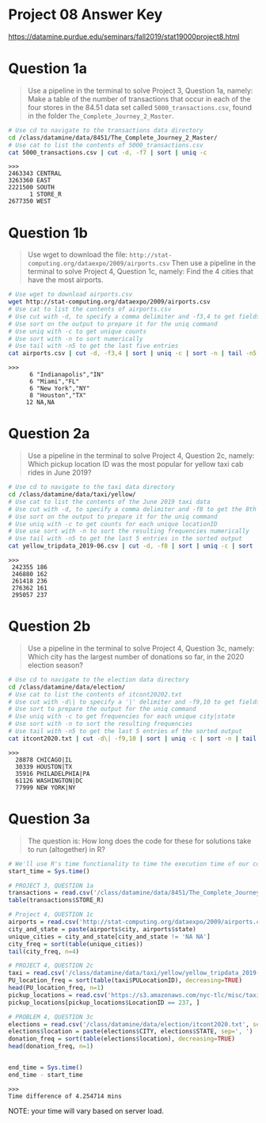 # Project 08 Answer Key
https://datamine.purdue.edu/seminars/fall2019/stat19000project8.html

# Question 1a
> Use a pipeline in the terminal to solve Project 3, Question 1a, namely:
Make a table of the number of transactions that occur in each of the four
stores in the 84.51 data set called `5000_transactions.csv`, found in the
folder `The_Complete_Journey_2_Master`.
```sh
# Use cd to navigate to the transactions data directory
cd /class/datamine/data/8451/The_Complete_Journey_2_Master/
# Use cat to list the contents of 5000_transactions.csv
cat 5000_transactions.csv | cut -d, -f7 | sort | uniq -c
```
```
>>>
2463343 CENTRAL
3263360 EAST
2221500 SOUTH
      1 STORE_R
2677350 WEST
```

# Question 1b
> Use wget to download the file:
`http://stat-computing.org/dataexpo/2009/airports.csv` Then use a pipeline in
the terminal to solve Project 4, Question 1c, namely: Find the 4 cities that
have the most airports.

```sh
# Use wget to download airports.csv
wget http://stat-computing.org/dataexpo/2009/airports.csv
# Use cat to list the contents of airports.csv
# Use cut with -d, to specify a comma delimiter and -f3,4 to get fields 3 and 4 
# Use sort on the output to prepare it for the uniq command
# Use uniq with -c to get unique counts
# Use sort with -n to sort numerically
# Use tail with -n5 to get the last five entries
cat airports.csv | cut -d, -f3,4 | sort | uniq -c | sort -n | tail -n5
```
```
>>>
      6 "Indianapolis","IN"
      6 "Miami","FL"
      6 "New York","NY"
      8 "Houston","TX"
     12 NA,NA
```

# Question 2a
> Use a pipeline in the terminal to solve Project 4, Question 2c, namely: Which
pickup location ID was the most popular for yellow taxi cab rides in June 2019?

```sh
# Use cd to navigate to the taxi data directory
cd /class/datamine/data/taxi/yellow/
# Use cat to list the contents of the June 2019 taxi data
# Use cut with -d, to specify a comma delimiter and -f8 to get the 8th field
# Use sort on the output to prepare it for the uniq command
# Use uniq with -c to get counts for each unique locationID
# Use use sort with -n to sort the resulting frequencies numerically
# Use tail with -n5 to get the last 5 entries in the sorted output
cat yellow_tripdata_2019-06.csv | cut -d, -f8 | sort | uniq -c | sort -n | tail -n5
```
```
>>>
 242355 186
 246880 162
 261418 236
 276362 161
 295057 237
```

# Question 2b
> Use a pipeline in the terminal to solve Project 4, Question 3c, namely: Which
city has the largest number of donations so far, in the 2020 election season?

```sh
# Use cd to navigate to the election data directory
cd /class/datamine/data/election/
# Use cat to list the contents of itcont20202.txt
# Use cut with -d\| to specify a '|' delimiter and -f9,10 to get fields 9 and 10
# Use sort to prepare the output for the uniq command
# Use uniq with -c to get frequencies for each unique city|state
# Use sort with -n to sort the resulting frequencies
# Use tail with -n5 to get the last 5 entries of the sorted output
cat itcont2020.txt | cut -d\| -f9,10 | sort | uniq -c | sort -n | tail -n5
```
```
>>>
  28878 CHICAGO|IL
  30339 HOUSTON|TX
  35916 PHILADELPHIA|PA
  61126 WASHINGTON|DC
  77999 NEW YORK|NY
```

# Question 3a
> The question is: How long does the code for these for solutions take to run
(altogether) in R?

```r
# We'll use R's time functionality to time the execution time of our code
start_time = Sys.time()

# PROJECT 3, QUESTION 1a
transactions = read.csv('/class/datamine/data/8451/The_Complete_Journey_2_Master/5000_transactions.csv')
table(transactions$STORE_R)

# Project 4, QUESTION 1c
airports = read.csv('http://stat-computing.org/dataexpo/2009/airports.csv')
city_and_state = paste(airports$city, airports$state)
unique_cities = city_and_state[city_and_state != 'NA NA']
city_freq = sort(table(unique_cities))
tail(city_freq, n=4)

# PROJECT 4, QUESTION 2c
taxi = read.csv('/class/datamine/data/taxi/yellow/yellow_tripdata_2019-06.csv')
PU_location_freq = sort(table(taxi$PULocationID), decreasing=TRUE)
head(PU_location_freq, n=1)
pickup_locations = read.csv('https://s3.amazonaws.com/nyc-tlc/misc/taxi+_zone_lookup.csv')
pickup_locations[pickup_locations$LocationID == 237, ]

# PROBLEM 4, QUESTION 3c
elections = read.csv('/class/datamine/data/election/itcont2020.txt', sep='|')
elections$location = paste(elections$CITY, elections$STATE, sep=', ')
donation_freq = sort(table(elections$location), decreasing=TRUE)
head(donation_freq, n=1)


end_time = Sys.time()
end_time - start_time
```
```
>>>
Time difference of 4.254714 mins
```

NOTE: your time will vary based on server load.
